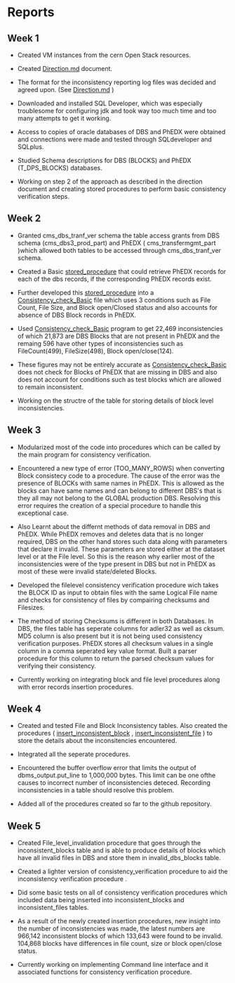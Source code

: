 # Reports

## Week 1

* Created VM instances from the cern Open Stack resources.

* Created [Direction.md](https://github.com/aerophile/DBConsistencyCheck/blob/master/Direction.md) document.

* The format for the inconsistency reporting log files was decided and agreed upon. (See [Direction.md](https://github.com/aerophile/DBConsistencyCheck/blob/master/Direction.md) )

* Downloaded and installed SQL Developer, which was especially troublesome for configuring jdk and took way too much time and too many attempts to get it working.

* Access to copies of oracle databases of DBS and PhEDX were obtained and connections were made and tested through SQLdeveloper and SQLplus.

* Studied Schema descriptions for DBS (BLOCKS) and PhEDX (T\_DPS\_BLOCKS) databases.   


* Working on step 2 of the approach as described in the direction document and creating stored procedures to perform basic consistency verification steps.

## Week 2

* Granted cms\_dbs\_tranf\_ver schema the table access grants from DBS schema (cms\_dbs3\_prod\_part) and PhEDX ( cms\_transfermgmt\_part )which allowed both tables to be accessed through cms\_dbs\_tranf\_ver schema.

* Created a Basic [stored\_procedure](https://github.com/aerophile/DBConsistencyCheck/blob/master/stored\_procedure) that could retrieve PhEDX records for each of the dbs records, if the corresponding PhEDX records exist.

* Further developed this [stored\_procedure](https://github.com/aerophile/DBConsistencyCheck/blob/master/stored\_procedure) into a [Consistency\_check\_Basic]( https://github.com/aerophile/DBConsistencyCheck/blob/master/Consistency\_check\_Basic.sql ) file which uses 3 conditions such as File Count, File Size, and Block open/Closed status and also accounts for absence of DBS Block records in PhEDX.

* Used  [Consistency\_check\_Basic](https://github.com/aerophile/DBConsistencyCheck/blob/master/Consistency\_check\_Basic.sql) program to get 22,469 inconsistencies of which 21,873 are DBS Blocks that are not present in PhEDX and the remaing 596 have other types of inconsistencies such as FileCount(499), FileSize(498), Block open/close(124).

* These figures may not be entirely accurate as [Consistency\_check\_Basic](https://github.com/aerophile/DBConsistencyCheck/blob/master/Consistency\_check\_Basic.sql) does not check for Blocks of PhEDX that are missing in DBS and also does not account for conditions such as test blocks which are allowed to remain inconsistent.

* Working on the structre of the table for storing details of block level inconsistencies.

## Week 3

* Modularized most of the code into procedures which can be called by the main program for consistency verification. 

* Encountered a new type of error (TOO_MANY_ROWS) when converting Block consistecy code to a procedure. The cause of the error was the presence of BLOCKs with same names in PhEDX. This is allowed as the blocks can have same names and can belong to different DBS's that is they all may not belong to the GLOBAL production DBS. Resolving this error requires the creation of a special procedure to handle this exceptional case.

* Also Learnt about the differnt methods of data removal in DBS and PhEDX. While PhEDX removes and deletes data that is no longer required, DBS on the other hand stores such data along with parameters that declare it invalid. These parameters are stored either at the dataset level or at the File level. So this is the reason why earlier most of the inconsistencies were of the type present in DBS but not in PhEDX as most of these were invalid state/deleted Blocks.   

* Developed the filelevel consistency verification procedure  wich takes the BLOCK ID as input to obtain files with the same Logical File name and checks for consistency of files by compairing checksums and Filesizes.

* The method of storing Checksums is different in both Databases. In DBS, the files table has seperate columns for adler32 as well as cksum. MD5 column is also present but it is not being used consistency verification purposes. PhEDX stores all checksum values in a single column in a comma seperated key value format. Built a parser procedure for this column to return the parsed checksum values for verifying their consistency.

* Currently working on integrating block and file level procedures along with error records insertion procedures.

## Week 4

* Created and tested File and Block Inconsistency tables. Also created the procedures ( [insert\_inconsistent\_block]() , [insert\_inconsistent\_file]() ) to store the details about the inconsitencies encountered. 

* Integrated all the seperate procedures.

* Encountered the buffer overflow error that limits the output of dbms_output.put_line to 1,000,000 bytes. This limit can be one ofthe causes to incorrect number of inconsistencies deteced. Recording inconsistencies in a table should resolve this problem.

* Added all of the procedures created so far to the github repository.

## Week 5

* Created File_level_invalidation procedure that goes through the inconsistent_blocks table and is able to produce details of blocks which have all invalid files in DBS and store them in invalid_dbs_blocks table.


* Created a lighter version of consistency_verification procedure to aid the inconsistency verification procedure .

* Did some basic tests on all of consistency verification procedures which included data being inserted into inconsistent_blocks and inconsistent_files tables.

* As a result of the newly created insertion procedures, new insight into the number of inconsistencies was made, the latest numbers are 966,142 inconsistent blocks of which 133,643 were found to be invalid. 104,868 blocks have differences in file count, size or block open/close status.

* Currently working on implementing Command line interface and it associated functions for consistency verification procedure. 




